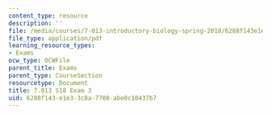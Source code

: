 ```yaml
---
content_type: resource
description: ''
file: /media/courses/7-013-introductory-biology-spring-2018/6288f143e1e33c8a7708abe0c10437b7_MIT7_013s18_E3Q.pdf
file_type: application/pdf
learning_resource_types:
- Exams
ocw_type: OCWFile
parent_title: Exams
parent_type: CourseSection
resourcetype: Document
title: 7.013 S18 Exam 3
uid: 6288f143-e1e3-3c8a-7708-abe0c10437b7
---
```

